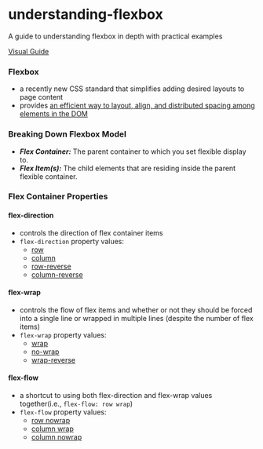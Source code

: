 # understanding-flexbox
A guide to understanding flexbox in depth with practical examples

[Visual Guide](http://understanding-flexbox.surge.sh)

### Flexbox
+ a recently new CSS standard that simplifies adding desired layouts to page content
+ provides [an efficient way to layout, align, and distributed spacing among elements in the DOM](https://goo.gl/XiuagG)

### Breaking Down Flexbox Model
+ **_Flex Container:_** The parent container to which you set flexible display to.
+ **_Flex Item(s):_** The child elements that are residing inside the parent flexible container.

### Flex Container Properties
#### flex-direction
+ controls the direction of flex container items 
+ `flex-direction` property values:
    + [row](http://understanding-flexbox.surge.sh/#flex-direction-row)
    + [column](http://understanding-flexbox.surge.sh/#flex-direction-column)
    + [row-reverse](http://understanding-flexbox.surge.sh/#flex-direction-row-reverse)
    + [column-reverse](http://understanding-flexbox.surge.sh/#flex-direction-column-reverse)

#### flex-wrap
+ controls the flow of flex items and whether or not they should be forced into a single line or wrapped in multiple lines (despite the number of flex items)
+ `flex-wrap` property values:
    + [wrap](http://understanding-flexbox.surge.sh/#flex-wrap-wrap)
    + [no-wrap](http://understanding-flexbox.surge.sh/#flex-wrap-no-wrap)
    + [wrap-reverse](http://understanding-flexbox.surge.sh/#flex-wrap-wrap-reverse)

#### flex-flow
+ a shortcut to using both flex-direction and flex-wrap values together(i.e., `flex-flow: row wrap`)
+ `flex-flow` property values:
    + [row nowrap](http://understanding-flexbox.surge.sh/#flex-flow-row-nowrap)
    + [column wrap](http://understanding-flexbox.surge.sh/#flex-flow-column-wrap)
    + [column nowrap](http://understanding-flexbox.surge.sh/#flex-flow-column-nowrap)





